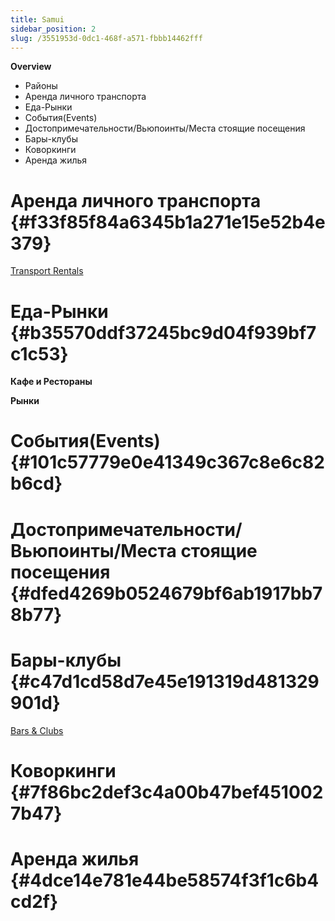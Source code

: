 ```yaml
---
title: Samui
sidebar_position: 2
slug: /3551953d-0dc1-468f-a571-fbbb14462fff
---
```




**Overview**

- Районы
- Аренда личного транспорта
- Еда-Рынки
- События(Events)
- Достопримечательности/Вьюпоинты/Места стоящие посещения
- Бары-клубы
- Коворкинги
- Аренда жилья

# Аренда личного транспорта {#f33f85f84a6345b1a271e15e52b4e379}


[Transport Rentals](3cdbe7d6-8113-4c81-b9eb-361191a570b3)


# Еда-Рынки {#b35570ddf37245bc9d04f939bf7c1c53}


**Кафе и Рестораны**


**Рынки**


# События(Events) {#101c57779e0e41349c367c8e6c82b6cd}


# Достопримечательности/Вьюпоинты/Места стоящие посещения {#dfed4269b0524679bf6ab1917bb78b77}


# Бары-клубы {#c47d1cd58d7e45e191319d481329901d}


[Bars & Clubs](80a2106d-d14c-47e2-be42-f2f4c3bfbe24)


# Коворкинги {#7f86bc2def3c4a00b47bef4510027b47}


# Аренда жилья {#4dce14e781e44be58574f3f1c6b4cd2f}

